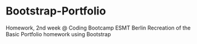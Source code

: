 # Bootstrap-Portfolio
Homework, 2nd week @ Coding Bootcamp ESMT Berlin
Recreation of the Basic Portfolio homework using Bootstrap

